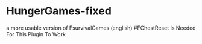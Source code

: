 # HungerGames-fixed
a more usable version of FsurvivalGames (english)
#FChestReset Is Needed For This Plugin To Work
